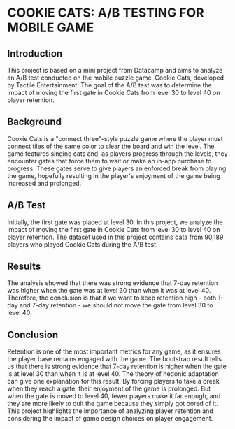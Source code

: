 # COOKIE CATS: A/B TESTING FOR MOBILE GAME
## Introduction
This project is based on a mini project from Datacamp and aims to analyze an A/B test conducted on the mobile puzzle game, Cookie Cats, developed by Tactile Entertainment. The goal of the A/B test was to determine the impact of moving the first gate in Cookie Cats from level 30 to level 40 on player retention.

## Background
Cookie Cats is a "connect three"-style puzzle game where the player must connect tiles of the same color to clear the board and win the level. The game features singing cats and, as players progress through the levels, they encounter gates that force them to wait or make an in-app purchase to progress. These gates serve to give players an enforced break from playing the game, hopefully resulting in the player's enjoyment of the game being increased and prolonged.

## A/B Test
Initially, the first gate was placed at level 30. In this project, we analyze the impact of moving the first gate in Cookie Cats from level 30 to level 40 on player retention. The dataset used in this project contains data from 90,189 players who played Cookie Cats during the A/B test.

## Results
The analysis showed that there was strong evidence that 7-day retention was higher when the gate was at level 30 than when it was at level 40. Therefore, the conclusion is that if we want to keep retention high - both 1-day and 7-day retention - we should not move the gate from level 30 to level 40.

## Conclusion
Retention is one of the most important metrics for any game, as it ensures the player base remains engaged with the game. The bootstrap result tells us that there is strong evidence that 7-day retention is higher when the gate is at level 30 than when it is at level 40. The theory of hedonic adaptation can give one explanation for this result. By forcing players to take a break when they reach a gate, their enjoyment of the game is prolonged. But when the gate is moved to level 40, fewer players make it far enough, and they are more likely to quit the game because they simply got bored of it. This project highlights the importance of analyzing player retention and considering the impact of game design choices on player engagement.
